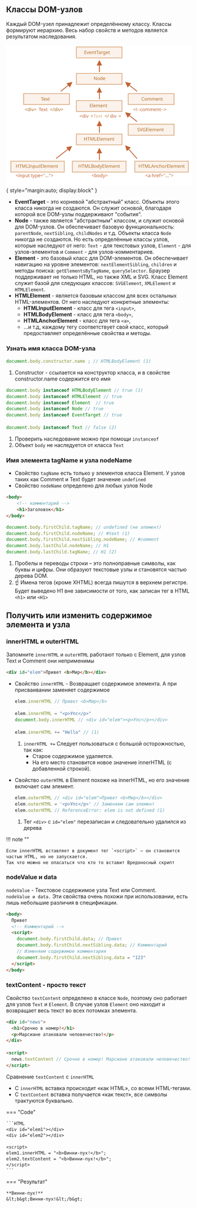 ## Классы DOM-узлов

Каждый DOM-узел принадлежит определённому классу. Классы формируют иерархию. Весь набор свойств и методов является результатом наследования.

![Screenshot](../../assets/img/dom-class-hierarchy.svg){ style="margin:auto; display:block" }

- **EventTarget** - это корневой "абстрактный" класс. Объекты этого класса никогда не создаются. Он служит основой, благодаря которой все DOM-узлы поддерживают "события".
- **Node** - также является "абстрактным" классом, и служит основой для DOM-узлов. Он обеспечивает базовую функциональность: `parentNode`, `nextSibling`, `childNodes` и т.д. Объекты класса `Node` никогда не создаются. Но есть определённые классы узлов, которые наследуют от него: `Text` - для текстовых узлов, `Element` - для узлов-элементов и `Comment` - для узлов-комментариев.
- **Element** - это базовый класс для DOM-элементов. Он обеспечивает навигацию на уровне элементов: `nextElementSibling`, `children` и методы поиска: `getElementsByTagName`, `querySelector`. Браузер поддерживает не только HTML, но также XML и SVG. Класс Element служит базой для следующих классов: `SVGElement`, `XMLElement` и `HTMLElement`.
- **HTMLElement**  - является базовым классом для всех остальных HTML-элементов. От него наследуют конкретные элементы:
    - **HTMLInputElement** - класс для тега `<input>`,
    - **HTMLBodyElement** - класс для тега `<body>`,
    - **HTMLAnchorElement** - класс для тега `<a>`,
    - ...и т.д, каждому тегу соответствует свой класс, который предоставляет определённые свойства и методы.

### Узнать имя класса DOM-узла
```js
document.body.constructor.name ; // HTMLBodyElement (1)
```

1.  Constructor - ссылается на конструктор класса, и в свойстве constructor.name содержится его имя

```JavaScript
document.body instanceof HTMLBodyElement // true (1)
document.body instanceof HTMLElement // true
document.body instanceof Element  // true
document.body instanceof Node // true
document.body instanceof EventTarget // true

document.body instanceof Text // false (2)
```

1.  Проверить наследование можно при помощи `instanceof`
2.  Объект `body` не наследуется от класса `Text`

### Имя элемента tagName и узла nodeName
* Свойство `tagName` есть только у элементов класса Element. У узлов таких как Comment и Text будет значение `undefined`
* Свойство `nodeName` определено для любых узлов Node

```HTML title="HTML"
<body>
    <!-- комментарий -->
    <h1>Заголовок</h1>
</body>
```
```JavaScript title="JavaScript"
document.body.firstChild.tagName; // undefined (не элемент)
document.body.firstChild.nodeName; // #text (1)
document.body.firstChild.nextSibling.nodeName; // #comment
document.body.lastChild.nodeName; // H1 
document.body.lastChild.tagName; // H1 (2)
```

1.  Пробелы и переводы строки – это полноправные символы, как буквы и цифры. Они образуют текстовые узлы и становятся частью дерева DOM.
2.  :point_up: Имена тегов (кроме XHTML) всегда пишутся в верхнем регистре. Будет выведено H1 вне зависимости от того, как записан тег в HTML `<h1>` или `<H1>`

## Получить или изменить содержимое элемента и узла 
### **innerHTML и outerHTML**
Запомните `innerHTML` и `outerHTML` работают только с  Element, для узлов Text и Comment они неприменимы

```HTML title="HTML"
<div id="elem">Привет <b>Мир</b></div>
```

* Свойство `innerHTML` - Возвращает содержимое элемента. А при присваивании заменяет содержимое
  ```JavaScript
  elem.innerHTML // Привет <b>Мир</b>

  elem.innerHTML = "<p>Упс</p>" 
  document.body.innerHTML // <div id="elem"><p>Упс</p></div>

  elem.innerHTML += "Hello" // (1)
  ```

    1.  `innerHTML +=` Следует пользоваться с большой осторожностью, так как:
        * Старое содержимое удаляется.
        * На его место становится новое значение innerHTML (с добавленной строкой).

* Свойство `outerHTML` в Element похоже на innerHTML, но его значение включает сам элемент.
  ```JavaScript
  elem.outerHTML // <div id="elem">Привет <b>Мир</b></div>
  elem.outerHTML = '<p>Упс</p>' // Заменяем сам элемент
  elem.outerHTML // ReferenceError: elem is not defined (1)
  ```

    1.  Тег `<div>` с `id="elem"` перезаписан и следовательно удалился из дерева 

!!! note ""

    Если innerHTML вставляет в документ тег `<script>` – он становится частью HTML, но не запускается.
    Так что можно не опасаться что кто то вставит Вредоносный скрипт

### **nodeValue и data**
`nodeValue` -  Текстовое содержимое узла Text или Comment.  
`nodeValue и data.` Эти свойства очень похожи при использовании, есть лишь небольшие различия в спецификации.

```HTML
<body>
  Привет
  <!-- Комментарий -->
  <script>
    document.body.firstChild.data; // Привет
    document.body.firstChild.nextSibling.data; // Комментарий
    // Изменяем содержимое комментария
    document.body.firstChild.nextSibling.data = "123" 
  </script>
</body>
```

### **textContent - просто текст**
Свойство `textContent` определено в классе `Node`, поэтому оно работает для
узлов `Text` и `Element`. В случае узлов `Element` оно находит и возвращает весь
текст во всех потомках элемента.
```HTML title="Получаем текст с узла"
<div id="news">
  <h1>Срочно в номер!</h1>
  <p>Марсиане атаковали человечество!</p>
</div>

<script>
  news.textContent // Срочно в номер! Марсиане атаковали человечество!
</script>
```

Сравнение `textContent` с `innerHTML`

* С `innerHTML` вставка происходит «как HTML», со всеми HTML-тегами.
* С `textContent` вставка получается «как текст», все символы трактуются буквально.


=== "Code"

    ```HTML
    <div id="elem1"></div>
    <div id="elem2"></div>

    <script>
    elem1.innerHTML = "<b>Винни-пух!</b>";
    elem2.textContent = "<b>Винни-пух!</b>";
    </script>
    ```

=== "Результат"

    **Винни-пух!**  
    &lt;b&gt;Винни-пух!&lt;/b&gt;


